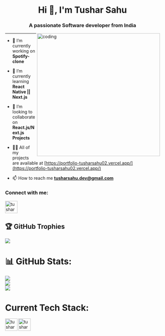 

<h1 align="center">Hi 👋, I'm Tushar Sahu</h1>
<h3 align="center">A passionate Software developer from India</h3>


<img align="right" alt="coding" width ="400" src="https://i.pinimg.com/originals/81/17/8b/81178b47a8598f0c81c4799f2cdd4057.gif">

---




- 🔭 I’m currently working on **Spotify-clone**

- 🌱 I’m currently learning **React Native || Next.js**

- 👯 I’m looking to collaborate on **React.js/Next.js Projects**

- 👨‍💻 All of my projects are available at [https://portfolio-tusharsahu02.vercel.app/](https://portfolio-tusharsahu02.vercel.app/)

- 📫 How to reach me **tusharsahu.dev@gmail.com**

<h3 align="left">Connect with me:</h3>
<p align="left">
<a href="https://linkedin.com/in/tusharsahu-rgh/" target="blank"><img align="center" src="https://cdn-icons-png.flaticon.com/512/174/174857.png" alt="tusharsahu-rgh" height="40" width="40" /></a>
</p>


## 🏆 GitHub Trophies
![](https://github-profile-trophy.vercel.app/?username=TusharSahu02&theme=radical&no-frame=false&no-bg=true&margin-w=4)


# 📊 GitHub Stats:
![](https://github-readme-stats.vercel.app/api?username=TusharSahu02&theme=dark&hide_border=false&include_all_commits=true&count_private=true)<br/>
![](https://github-readme-streak-stats.herokuapp.com/?user=TusharSahu02&theme=dark&hide_border=false)<br/>
![](https://github-readme-stats.vercel.app/api/top-langs/?username=TusharSahu02&theme=dark&hide_border=false&include_all_commits=true&count_private=true&layout=compact)


# Current Tech Stack:

<img align="left" src="https://cdn.freebiesupply.com/logos/large/2x/react-1-logo-svg-vector.svg" alt="tusharsahu-rgh" height="40" width="40" />

<img align="left" src="https://w7.pngwing.com/pngs/87/586/png-transparent-next-js-hd-logo.png" alt="tusharsahu-rgh" height="40" width="40" />




